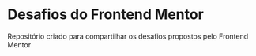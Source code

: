 # Desafios do Frontend Mentor

Repositório criado para compartilhar os desafios propostos pelo Frontend Mentor
